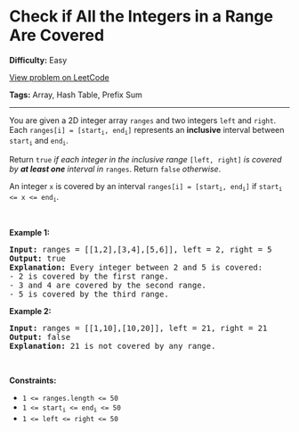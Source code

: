 # Check if All the Integers in a Range Are Covered

**Difficulty:** Easy

[View problem on LeetCode](https://leetcode.com/problems/check-if-all-the-integers-in-a-range-are-covered/)

**Tags:** Array, Hash Table, Prefix Sum

---

<p>You are given a 2D integer array <code>ranges</code> and two integers <code>left</code> and <code>right</code>. Each <code>ranges[i] = [start<sub>i</sub>, end<sub>i</sub>]</code> represents an <strong>inclusive</strong> interval between <code>start<sub>i</sub></code> and <code>end<sub>i</sub></code>.</p>

<p>Return <code>true</code> <em>if each integer in the inclusive range</em> <code>[left, right]</code> <em>is covered by <strong>at least one</strong> interval in</em> <code>ranges</code>. Return <code>false</code> <em>otherwise</em>.</p>

<p>An integer <code>x</code> is covered by an interval <code>ranges[i] = [start<sub>i</sub>, end<sub>i</sub>]</code> if <code>start<sub>i</sub> &lt;= x &lt;= end<sub>i</sub></code>.</p>

<p>&nbsp;</p>
<p><strong class="example">Example 1:</strong></p>

<pre>
<strong>Input:</strong> ranges = [[1,2],[3,4],[5,6]], left = 2, right = 5
<strong>Output:</strong> true
<strong>Explanation:</strong> Every integer between 2 and 5 is covered:
- 2 is covered by the first range.
- 3 and 4 are covered by the second range.
- 5 is covered by the third range.
</pre>

<p><strong class="example">Example 2:</strong></p>

<pre>
<strong>Input:</strong> ranges = [[1,10],[10,20]], left = 21, right = 21
<strong>Output:</strong> false
<strong>Explanation:</strong> 21 is not covered by any range.
</pre>

<p>&nbsp;</p>
<p><strong>Constraints:</strong></p>

<ul>
	<li><code>1 &lt;= ranges.length &lt;= 50</code></li>
	<li><code>1 &lt;= start<sub>i</sub> &lt;= end<sub>i</sub> &lt;= 50</code></li>
	<li><code>1 &lt;= left &lt;= right &lt;= 50</code></li>
</ul>
